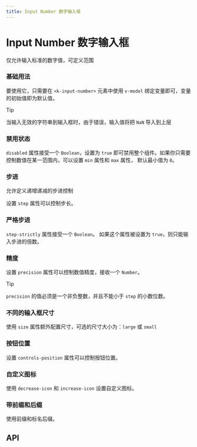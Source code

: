 ```yaml
---
title: Input Number 数字输入框
---
```


# Input Number 数字输入框

<leadInto name="KInputNumber" />

仅允许输入标准的数字值，可定义范围

### 基础用法

要使用它，只需要在 `<k-input-number>` 元素中使用 `v-model` 绑定变量即可，变量的初始值即为默认值。

<demo path="./def.vue" />

> [!TIP]
> 当输入无效的字符串到输入框时，由于错误，输入值将把 `NaN` 导入到上层

### 禁用状态

`disabled` 属性接受一个 `Boolean`，设置为 `true` 即可禁用整个组件。如果你只需要控制数值在某一范围内，可以设置 `min` 属性和 `max` 属性， 默认最小值为 `0`。

<demo path="./disabled.vue" />

### 步进

允许定义递增递减的步进控制

设置 `step` 属性可以控制步长。

<demo path="./step.vue" />

### 严格步进

`step-strictly` 属性接受一个 `Boolean`。 如果这个属性被设置为 `true`，则只能输入步进的倍数。

<demo path="./stepStrictly.vue" />

### 精度

设置 `precision` 属性可以控制数值精度，接收一个 `Number`。

<demo path="./precision.vue" />

> [!TIP]
> `precision` 的值必须是一个非负整数，并且不能小于 `step` 的小数位数。

### 不同的输入框尺寸

使用 `size` 属性额外配置尺寸，可选的尺寸大小为：`large` 或 `small`

<demo path="./size.vue" />

### 按钮位置

设置 `controls-position` 属性可以控制按钮位置。

<demo path="./controlsPosition.vue" />

### 自定义图标

使用 `decrease-icon` 和 `increase-icon` 设置自定义图标。

<demo path="./decreaseIcon.vue" />

### 带前缀和后缀
使用前缀和标名后缀。

<demo path="./prefixSuffix.vue" />

## API

<API src="./input_number.json" lang="zh"></API>